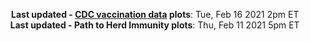 <p align="center">
    <b>Last updated - <a href="https://covid.cdc.gov/covid-data-tracker/#vaccinations" target="_blank">CDC vaccination data</a> plots</b>: Tue, Feb 16 2021 2pm ET<br>
    <b>Last updated - Path to Herd Immunity plots</b>: Thu, Feb 11 2021 5pm ET
    </p>